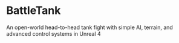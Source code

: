 # BattleTank
An open-world head-to-head tank fight with simple AI, terrain, and advanced control systems in Unreal 4
